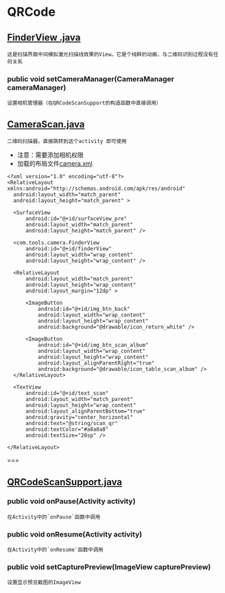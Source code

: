 # QRCode
## [FinderView .java](https://github.com/GhBoyZL/AllTestCode/blob/master/src/com/tools/camera/FinderView.java)
    这是扫描界面中间模拟激光扫描线效果的View。它是个纯粹的动画，与二维码识别过程没有任何关系
### public void setCameraManager(CameraManager cameraManager)
    设置相机管理器（在QRCodeScanSupport的构造函数中直接调用）
## [CameraScan.java](https://github.com/GhBoyZL/AllTestCode/blob/master/src/com/exa/alltestcode/CameraScan.java)
    二维码扫描器，直接跳转到这个activity 即可使用
  * 注意：需要添加相机权限
  * 加载的布局文件[camera.xml](https://github.com/GhBoyZL/AllTestCode/blob/master/res/layout/camera_scan.xml)
  ```
  <?xml version="1.0" encoding="utf-8"?>
<RelativeLayout xmlns:android="http://schemas.android.com/apk/res/android"
    android:layout_width="match_parent"
    android:layout_height="match_parent" >

    <SurfaceView
        android:id="@+id/surfaceView_pre"
        android:layout_width="match_parent"
        android:layout_height="match_parent" />

    <com.tools.camera.FinderView
        android:id="@+id/finderView"
        android:layout_width="wrap_content"
        android:layout_height="wrap_content" />

    <RelativeLayout
        android:layout_width="match_parent"
        android:layout_height="wrap_content"
        android:layout_margin="12dp" >

        <ImageButton
            android:id="@+id/img_btn_back"
            android:layout_width="wrap_content"
            android:layout_height="wrap_content"
            android:background="@drawable/icon_return_white" />

        <ImageButton
            android:id="@+id/img_btn_scan_album"
            android:layout_width="wrap_content"
            android:layout_height="wrap_content"
            android:layout_alignParentRight="true"
            android:background="@drawable/icon_table_scan_album" />
    </RelativeLayout>

    <TextView
        android:id="@+id/text_scan"
        android:layout_width="match_parent"
        android:layout_height="wrap_content"
        android:layout_alignParentBottom="true"
        android:gravity="center_horizontal"
        android:text="@string/scan_qr"
        android:textColor="#a8a8a8"
        android:textSize="20sp" />

</RelativeLayout>
  ```
  
===
## [QRCodeScanSupport.java](https://github.com/GhBoyZL/AllTestCode/blob/master/src/com/tools/camera/QRCodeScanSupport.java)
### public void onPause(Activity activity)
    在Activity中的`onPause`函数中调用
### public void onResume(Activity activity)
    在Activity中的`onResume`函数中调用
### public void setCapturePreview(ImageView capturePreview)
    设置显示预览截图的ImageView

